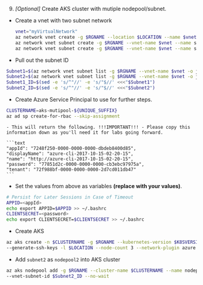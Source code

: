 9. *[Optional]* Create AKS cluster with mutiple nodepool/subnet.

 - Create a vnet with two subnet network
   ```bash
   vnet="myVirtualNetwork"
   az network vnet create -g $RGNAME --location $LOCATION --name $vnet --address-prefixes 10.0.0.0/8 -o none 
   az network vnet subnet create -g $RGNAME --vnet-name $vnet --name subnet1 --address-prefixes 10.240.0.0/16 -o none 
   az network vnet subnet create -g $RGNAME --vnet-name $vnet --name subnet2 --address-prefixes 10.241.0.0/16 -o none
   
   ```

  - Pull out the subnet ID
   ```bash
   Subnet1=$(az network vnet subnet list -g $RGNAME --vnet-name $vnet -o json | jq -c '.[] | select( .type == "Microsoft.Network/virtualNetworks/subnets")' | jq .id | awk 'NR==1{print $1 }')
   Subnet2=$(az network vnet subnet list -g $RGNAME --vnet-name $vnet -o json | jq -c '.[] | select( .type == "Microsoft.Network/virtualNetworks/subnets")' | jq .id | awk 'NR==2{print $1 }')
   Subnet1_ID=$(sed -e 's/^"//' -e 's/"$//' <<<"$Subnet1")
   Subnet2_ID=$(sed -e 's/^"//' -e 's/"$//' <<<"$Subnet2")
   ```

  - Create Azure Service Principal to use for further steps.
   ```bash
   CLUSTERNAME=aks-mutipool-${UNIQUE_SUFFIX}
   az ad sp create-for-rbac --skip-assignment
   ```

    - This will return the following. !!!IMPORTANT!!! - Please copy this information down as you'll need it for labs going forward.

	```text
	"appId": "7248f250-0000-0000-0000-dbdeb8400d85",
	"displayName": "azure-cli-2017-10-15-02-20-15",
	"name": "http://azure-cli-2017-10-15-02-20-15",
	"password": "77851d2c-0000-0000-0000-cb3ebc97975a",
	"tenant": "72f988bf-0000-0000-0000-2d7cd011db47"
	```

  - Set the values from above as variables **(replace <appid><password>with your values)</password></appid>**.

   ```bash
   # Persist for Later Sessions in Case of Timeout
   APPID=<appId>
   echo export APPID=$APPID >> ~/.bashrc
   CLIENTSECRET=<password>
   echo export CLIENTSECRET=$CLIENTSECRET >> ~/.bashrc
   ```

  - Create AKS

   ```bash
   az aks create -n $CLUSTERNAME -g $RGNAME --kubernetes-version $K8SVERSION --service-principal $APPID --client-secret $CLIENTSECRET \
   --generate-ssh-keys -l $LOCATION --node-count 3 --network-plugin azure --vnet-subnet-id $Subnet1_ID --no-wait
   ``` 
  
  - Add `subnet2` as `nodepool2` into AKS cluster 
   ```bash
   az aks nodepool add -g $RGNAME --cluster-name $CLUSTERNAME --name nodepool2 --node-count 3 \
   --vnet-subnet-id $Subnet2_ID --no-wait
   ```